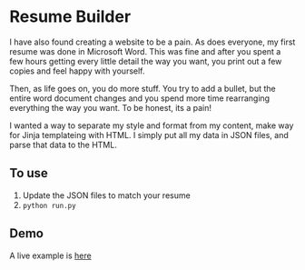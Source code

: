 # Resume Builder

I have also found creating a website to be a pain.  As does everyone, my first resume was done in Microsoft Word.  This was fine and after you spent a few hours getting every little detail the way you want, you print out a few copies and feel happy with yourself.

Then, as life goes on, you do more stuff.  You try to add a bullet, but the entire word document changes and you spend more time rearranging everything the way you want.  To be honest, its a pain!

I wanted a way to separate my style and format from my content, make way for Jinja templateing with HTML.  I simply put all my data in JSON files, and parse that data to the HTML.

## To use

1. Update the JSON files to match your resume
2. ```python run.py```

## Demo

A live example is [here][1]

[1]: test.dvreed.com/resume

